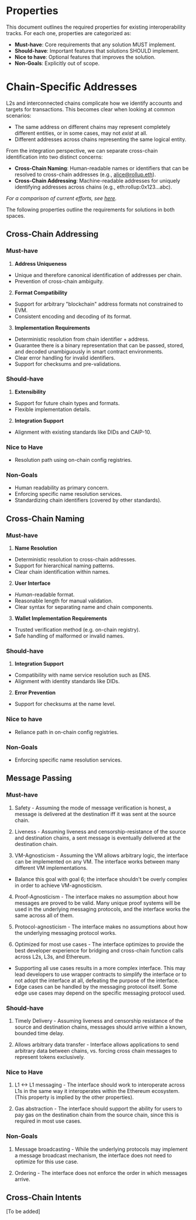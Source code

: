# Properties

This document outlines the required properties for existing interoperability tracks. For each one, properties are categorized as:

- **Must-have**: Core requirements that any solution MUST implement.
- **Should-have**: Important features that solutions SHOULD implement.
- **Nice to have**: Optional features that improves the solution.
- **Non-Goals**: Explicitly out of scope.

# Chain-Specific Addresses

L2s and interconnected chains complicate how we identify accounts and targets for transactions. This becomes clear when looking at common scenarios:
* The same address on different chains may represent completely different entities, or in some cases, may not _exist_ at all.
* Different addresses across chains representing the same logical entity.

From the integration perspective, we can separate cross-chain identification into two distinct concerns:

- **Cross-Chain Naming**: Human-readable names or identifiers that can be resolved to cross-chain addresses (e.g., alice@rollup.eth).
- **Cross-Chain Addressing**: Machine-readable addresses for uniquely identifying addresses across chains (e.g., eth:rollup:0x123...abc).

_For a comparison of current efforts, see [here](./docs/chain-specific-addresses/csa-current-efforts.md)._

The following properties outline the requirements for solutions in both spaces.

## Cross-Chain Addressing

### Must-have

1. **Address Uniqueness**
- Unique and therefore canonical identification of addresses per chain.
- Prevention of cross-chain ambiguity.

2. **Format Compatibility**
- Support for arbitrary "blockchain" address formats not constrained to EVM.
- Consistent encoding and decoding of its format.

3. **Implementation Requirements**
- Deterministic resolution from chain identifier + address.
- Guarantee there is a binary representation that can be passed, stored, and decoded unambiguously in smart contract environments.
- Clear error handling for invalid identifiers.
- Support for checksums and pre-validations.

### Should-have

1. **Extensibility**
- Support for future chain types and formats.
- Flexible implementation details.

2. **Integration Support**
- Alignment with existing standards like DIDs and CAIP-10.

### Nice to Have

- Resolution path using on-chain config registries.

### Non-Goals

- Human readability as primary concern.
- Enforcing specific name resolution services.
- Standardizing chain identifiers (covered by other standards).

## Cross-Chain Naming

### Must-have

1. **Name Resolution**
- Deterministic resolution to cross-chain addresses.
- Support for hierarchical naming patterns.
- Clear chain identification within names.

2. **User Interface**
- _Human_-readable format.
- Reasonable length for manual validation.
- Clear syntax for separating name and chain components.

3. **Wallet Implementation Requirements**
- Trusted verification method (e.g. on-chain registry).
- Safe handling of malformed or invalid names.

### Should-have

1. **Integration Support**
- Compatibility with name service resolution such as ENS.
- Alignment with identity standards like DIDs.

2. **Error Prevention**
- Support for checksums at the name level.

### Nice to have
- Reliance path in on-chain config registries.

### Non-Goals
- Enforcing specific name resolution services.

## Message Passing


### Must-have

1. Safety - Assuming the mode of message verification is honest, a message is delivered at the destination iff it was sent at the source chain. 

2. Liveness - Assuming liveness and censorship-resistance of the source and destination chains, a sent message is eventually delivered at the destination chain. 

3. VM-Agnosticism - Assuming the VM allows arbitrary logic, the interface can be implemented on any VM.  The interface works between many different VM implementations. 
* Balance this goal with goal 6; the interface shouldn't be overly complex in order to achieve VM-agnosticism. 

4. Proof-Agnosticism - The interface makes no assumption about how messages are proved to be valid. Many unique proof systems will be used in the underlying messaging protocols, and the interface works the same across all of them. 

5. Protocol-agnosticism - The interface makes no assumptions about how the underlying messaging protocol works. 

6. Optimized for most use cases - The interface optimizes to provide the best developer experience for bridging and cross-chain function calls across L2s, L3s, and Ethereum. 
* Supporting all use cases results in a more complex interface.  This may lead developers to use wrapper contracts to simplify the interface or to not adopt the interface at all, defeating the purpose of the interface.  
* Edge cases can be handled by the messaging protocol itself. Some edge use cases may depend on the specific messaging protocol used. 

### Should-have

1. Timely Delivery - Assuming liveness and censorship resistance of the source and destination chains, messages should arrive within a known, bounded time delay. 

2. Allows arbitrary data transfer - Interface allows applications to send arbitrary data between chains, vs. forcing cross chain messages to represent tokens exclusively. 

### Nice to Have

1. L1 <-> L1 messaging - The interface should work to interoperate across L1s in the same way it interoperates within the Ethereum ecosystem. (This property is implied by the other properties). 

2. Gas abstraction - The interface should support the ability for users to pay gas on the destination chain from the source chain, since this is required in most use cases. 

### Non-Goals

1. Message broadcasting - While the underlying protocols may implement a message broadcast mechanism, the interface does not need to optimize for this use case. 

2. Ordering - The interface does not enforce the order in which messages arrive. 

## Cross-Chain Intents

[To be added]
